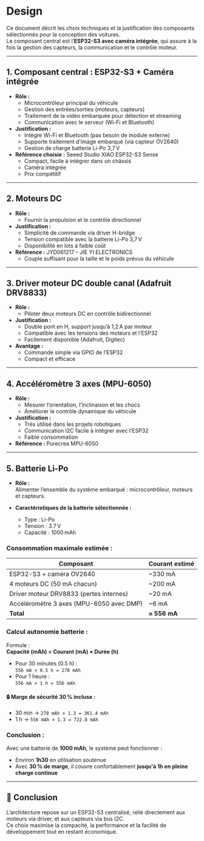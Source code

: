 # Design

Ce document décrit les choix techniques et la justification des composants sélectionnés pour la conception des voitures.  
Le composant central est l’**ESP32-S3 avec caméra intégrée**, qui assure à la fois la gestion des capteurs, la communication et le contrôle moteur.

---

## 1. Composant central : ESP32-S3 + Caméra intégrée
- **Rôle :**  
  - Microcontrôleur principal du véhicule  
  - Gestion des entrées/sorties (moteurs, capteurs)  
  - Traitement de la vidéo embarquée pour détection et streaming
  - Communication avec le serveur (Wi-Fi et Bluetooth)
- **Justification :**  
  - Intègre Wi-Fi et Bluetooth (pas besoin de module externe)  
  - Supporte traitement d'image embarqué (via capteur OV2640)  
  - Gestion de charge batterie Li-Po 3,7 V
- **Référence choisie :** Seeed Studio XIAO ESP32-S3 Sense  
  - Compact, facile à intégrer dans un châssis  
  - Caméra intégrée 
  - Prix compétitif

---

## 2. Moteurs DC
- **Rôle :**  
  - Fournir la propulsion et le contrôle directionnel
- **Justification :**  
  - Simplicité de commande via driver H-bridge  
  - Tension compatible avec la batterie Li-Po 3,7 V  
  - Disponibilité en lots à faible coût
- **Référence :** JYD061217 – JIE YI ELECTRONICS  
  - Couple suffisant pour la taille et le poids prévus du véhicule

---

## 3. Driver moteur DC double canal (Adafruit DRV8833)
- **Rôle :**  
  - Piloter deux moteurs DC en contrôle bidirectionnel  
- **Justification :**  
  - Double pont en H, support jusqu’à 1,2 A par moteur  
  - Compatible avec les tensions des moteurs et l’ESP32  
  - Facilement disponible (Adafruit, Digitec)
- **Avantage :**  
  - Commande simple via GPIO de l’ESP32  
  - Compact et efficace

---

## 4. Accéléromètre 3 axes (MPU-6050)
- **Rôle :**  
  - Mesurer l’orientation, l’inclinaison et les chocs  
  - Améliorer le contrôle dynamique du véhicule
- **Justification :**  
  - Très utilisé dans les projets robotiques  
  - Communication I2C facile à intégrer avec l’ESP32  
  - Faible consommation
- **Référence :** Purecrea MPU-6050

---

## 5. Batterie Li-Po
- **Rôle :**  
  Alimenter l’ensemble du système embarqué : microcontrôleur, moteurs et capteurs.

- **Caractéristiques de la batterie sélectionnée :**  
  - Type : Li-Po  
  - Tension : 3.7 V  
  - Capacité : 1000 mAh  

### Consommation maximale estimée :
| Composant                                      | Courant estimé |
|-----------------------------------------------|----------------|
| ESP32-S3 + caméra OV2640                       | ~330 mA        |
| 4 moteurs DC (50 mA chacun)                    | ~200 mA        |
| Driver moteur DRV8833 (pertes internes)        | ~20 mA         |
| Accéléromètre 3 axes (MPU-6050 avec DMP)       | ~6 mA          |
| **Total**                                      | **≈ 556 mA**   |

### Calcul autonomie batterie :
Formule :  
**Capacité (mAh) = Courant (mA) × Durée (h)**

- Pour 30 minutes (0.5 h) :  
  `556 mA × 0.5 h = 278 mAh`
- Pour 1 heure :  
  `556 mA × 1 h = 556 mAh`

#### 🔒 Marge de sécurité 30 % incluse :
- 30 min → `278 mAh × 1.3 = 361.4 mAh`
- 1 h → `556 mAh × 1.3 = 722.8 mAh`

### Conclusion :
Avec une batterie de **1000 mAh**, le système peut fonctionner :
- Environ **1h30** en utilisation soutenue
- Avec **30 % de marge**, il couvre confortablement **jusqu'à 1h en pleine charge continue**

---

## 📌 Conclusion
L’architecture repose sur un ESP32-S3 centralisé, relié directement aux moteurs via driver, et aux capteurs via bus I2C.  
Ce choix maximise la compacité, la performance et la facilité de développement tout en restant économique.

